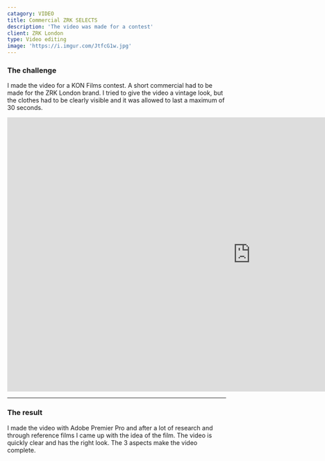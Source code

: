 ```yaml
---
catagory: VIDEO
title: Commercial ZRK SELECTS
description: 'The video was made for a contest'
client: ZRK London
type: Video editing
image: 'https://i.imgur.com/JtfcG1w.jpg'
---
```


### The challenge

I made the video for a KON Films contest. A short commercial had to be made for the ZRK London brand. I tried to give the video a vintage look, but the clothes had to be clearly visible and it was allowed to last a maximum of 30 seconds.
        
<iframe width="1120" height="630" src="https://www.youtube.com/embed/xhT2VBAt_bw?modestbranding=1" title="YouTube video player" frameborder="0" allow="accelerometer; autoplay; clipboard-write; encrypted-media; gyroscope; picture-in-picture" allowfullscreen></iframe>

---

### The result

I made the video with Adobe Premier Pro and after a lot of research and through reference films I came up with the idea of ​​the film. The video is quickly clear and has the right look. The 3 aspects make the video complete.
